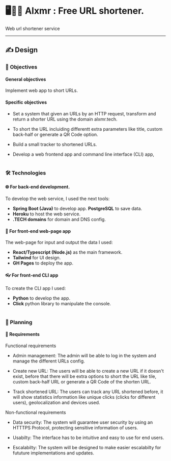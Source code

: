 # 🖥️🏄‍♀️ Alxmr : Free URL shortener. 
Web url shortener service

<hr>


## ✍️ Design 

### 🏹 Objectives

#### General objectives
Implement web app to short URLs.

#### Specific objectives

- Set a system that given an URLs by an HTTP request, transform and return a shorter URL  using the domain alxmr.tech.
  
- To short the URL incluiding differentt extra parameters like title, custom back-half or generate a QR Code option.

- Build a small tracker to shortened URLs.
  
- Develop a web frontend app and command line interface (CLI) app,
  
# 

### 🛠️ Technologies

  #### 🌐 For back-end development.
  
  To develop the web service, I used the next tools:
  - **Spring Boot (Java)** to develop app.
   **PostgreSQL** to save data.
  - **Heroku** to host the web service.
  - **.TECH domains** for domain and DNS config.
  
  #### 🎨 For front-end web-page app
  
  The web-page for input and output the data I used:
  - **React/Typescript (Node.js)** as the main framework.
  - **Tailwind** for UI design.
  - **GH Pages** to deploy the  app.
  
  #### 👓 For front-end CLI app
  
  To create the CLI app I used:
  - **Python** to develop the app.
  - **Click** python library to manipulate the console.

#

### 📆 Planning

  #### 🎯 **Requirements**

  Functional requirements
  
  - Admin management: The admin will be able to log in the system and manage the different URLs config.
    
  - Create new URL: The users will be able to create a new URL if it doesn't exist, before that there will be extra options to short the URL like tile, custom back-half URL or generate a QR Code of the shorten URL. 

  - Track shortened URL: The users can track any URL shortened before, it will show statistics information like unique clicks (clicks for different users), geolocalization and devices used.

  Non-functional requirements
  
  - Data security: The system will guarantee user security by using an HTTTPS Protocol, protecting sensitive information of users.
    
  - Usabilty: The interface has to be intuitive and easy to use for end users.
    
  - Escalabilty: The system will be designed to make easier escalabilty for fututure implementations and updates.

